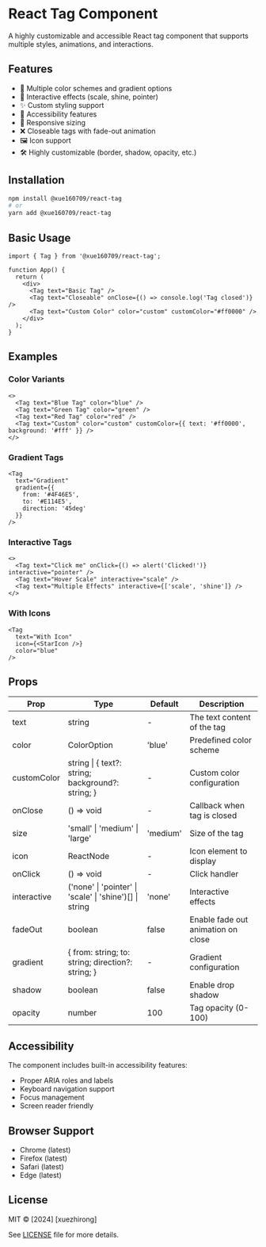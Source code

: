# React Tag Component

A highly customizable and accessible React tag component that supports multiple styles, animations, and interactions.

## Features

- 🎨 Multiple color schemes and gradient options
- 🔄 Interactive effects (scale, shine, pointer)
- ✨ Custom styling support
- 🎯 Accessibility features
- 📱 Responsive sizing
- ❌ Closeable tags with fade-out animation
- 🖼️ Icon support
- 🛠️ Highly customizable (border, shadow, opacity, etc.)

## Installation

```bash
npm install @xue160709/react-tag
# or
yarn add @xue160709/react-tag
```

## Basic Usage

```tsx
import { Tag } from '@xue160709/react-tag';

function App() {
  return (
    <div>
      <Tag text="Basic Tag" />
      <Tag text="Closeable" onClose={() => console.log('Tag closed')} />
      <Tag text="Custom Color" color="custom" customColor="#ff0000" />
    </div>
  );
}
```

## Examples

### Color Variants

```tsx
<>
  <Tag text="Blue Tag" color="blue" />
  <Tag text="Green Tag" color="green" />
  <Tag text="Red Tag" color="red" />
  <Tag text="Custom" color="custom" customColor={{ text: '#ff0000', background: '#fff' }} />
</>
```

### Gradient Tags

```tsx
<Tag 
  text="Gradient" 
  gradient={{
    from: '#4F46E5',
    to: '#E114E5',
    direction: '45deg'
  }}
/>
```

### Interactive Tags

```tsx
<>
  <Tag text="Click me" onClick={() => alert('Clicked!')} interactive="pointer" />
  <Tag text="Hover Scale" interactive="scale" />
  <Tag text="Multiple Effects" interactive={['scale', 'shine']} />
</>
```

### With Icons

```tsx
<Tag 
  text="With Icon"
  icon={<StarIcon />}
  color="blue"
/>
```

## Props

| Prop | Type | Default | Description |
|------|------|---------|-------------|
| text | string | - | The text content of the tag |
| color | ColorOption | 'blue' | Predefined color scheme |
| customColor | string \| { text?: string; background?: string; } | - | Custom color configuration |
| onClose | () => void | - | Callback when tag is closed |
| size | 'small' \| 'medium' \| 'large' | 'medium' | Size of the tag |
| icon | ReactNode | - | Icon element to display |
| onClick | () => void | - | Click handler |
| interactive | ('none' \| 'pointer' \| 'scale' \| 'shine')[] \| string | 'none' | Interactive effects |
| fadeOut | boolean | false | Enable fade out animation on close |
| gradient | { from: string; to: string; direction?: string; } | - | Gradient configuration |
| shadow | boolean | false | Enable drop shadow |
| opacity | number | 100 | Tag opacity (0-100) |

## Accessibility

The component includes built-in accessibility features:
- Proper ARIA roles and labels
- Keyboard navigation support
- Focus management
- Screen reader friendly

## Browser Support

- Chrome (latest)
- Firefox (latest)
- Safari (latest)
- Edge (latest)

## License

MIT © [2024] [xuezhirong]

See [LICENSE](./LICENSE) file for more details.
